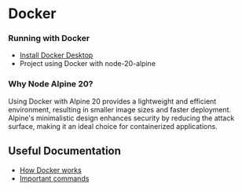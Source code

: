 # Docker

### Running with Docker

- [Install Docker Desktop](https://www.docker.com/products/docker-desktop)
- Project using Docker with node-20-alpine

### Why Node Alpine 20?

Using Docker with Alpine 20 provides a lightweight and efficient environment, resulting in smaller image sizes and faster deployment. Alpine's minimalistic design enhances security by reducing the attack surface, making it an ideal choice for containerized applications.

## Useful Documentation

- [How Docker works](docker-summary.md)
- [Important commands](docker-commands.md)
